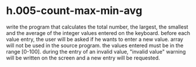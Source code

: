 # h.005-count-max-min-avg
 write the program that calculates the total number, the largest, the smallest and the average of the integer values entered on the keyboard. before each value entry, the user will be asked if he wants to enter a new value. array will not be used in the source program. the values entered must be in the range [0-100]. during the entry of an invalid value, "invalid value" warning will be written on the screen and a new entry will be requested.
